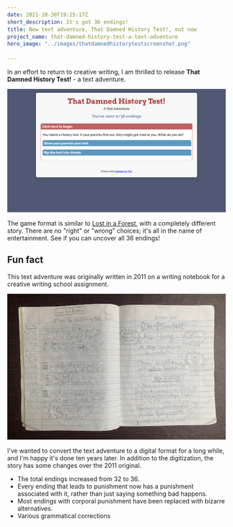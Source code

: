 ```yaml
---
date: 2021-10-30T19:25:17Z
short_description: It's got 36 endings!
title: New text adventure, That Damned History Test!, out now
project_name: that-damned-history-test-a-text-adventure
hero_image: "../images/thatdamnedhistorytestscreenshot.png"

---
```

In an effort to return to creative writing, I am thrilled to release **That Damned History Test!** - a text adventure.

![](../images/thatdamnedhistorytestscreenshot.png)

The game format is similar to [Lost in a Forest](/lost-in-a-forest-a-text-adventure/), with a completely different story. There are no "right" or "wrong" choices; it's all in the name of entertainment. See if you can uncover all 36 endings!

## Fun fact

This text adventure was originally written in 2011 on a writing notebook for a creative writing school assignment.

![](../images/historytestnotebook.jpg)

I've wanted to convert the text adventure to a digital format for a long while,  and I'm happy it's done ten years later. In addition to the digitization, the story has some changes over the 2011 original.

* The total endings increased from 32 to 36.
* Every ending that leads to punishment now has a punishment associated with it, rather than just saying something bad happens.
* Most endings with corporal punishment have been replaced with bizarre alternatives.
* Various grammatical corrections